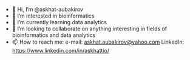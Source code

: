 - 👋 Hi, I’m @askhat-aubakirov
- 👀 I’m interested in bioinformatics
- 🌱 I’m currently learning data analytics
- 💞️ I’m looking to collaborate on anything interesting in fields of bioinformatics and data analytics
- 📫 How to reach me: 
  e-mail: askhat.aubakirov@yahoo.com
  LinkedIn: https://www.linkedin.com/in/askhattio/ 

<!---
askhat-aubakirov/askhat-aubakirov is a ✨ special ✨ repository because its `README.md` (this file) appears on your GitHub profile.
You can click the Preview link to take a look at your changes.
--->
